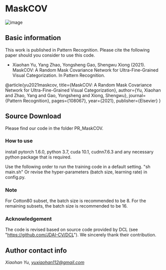 
# MaskCOV
![image](https://user-images.githubusercontent.com/9549469/119601776-36f89a80-be2d-11eb-8535-effb67a1f9e3.png)
<!-- ![image](https://user-images.githubusercontent.com/9549469/119601877-660f0c00-be2d-11eb-91c9-307b02e448dd.png) -->


## Basic information
This work is published in Pattern Recognition. Please cite the following paper should you consider to use this code.
* Xiaohan Yu, Yang Zhao, Yongsheng Gao, Shengwu Xiong (2021). MaskCOV: A Random Mask Covariance Network for Ultra-Fine-Grained Visual Categorization. In Pattern Recognition.

@article{yu2021maskcov,
  title={MaskCOV: A Random Mask Covariance Network for Ultra-Fine-Grained Visual Categorization},
  author={Yu, Xiaohan and Zhao, Yang and Gao, Yongsheng and Xiong, Shengwu},
  journal={Pattern Recognition},
  pages={108067},
  year={2021},
  publisher={Elsevier}
}

## Source Download
Please find our code in the folder PR_MaskCOV.

### How to use
install pytorch 1.6.0, python 3.7, cuda 10.1, cudnn7.6.3 and any necessary python package that is required.

Use the following order to run the training code in a default setting.
"sh main.sh"
Or revise the hyper-parameters (batch size, learning rate) in config.py.

### Note
For Cotton80 subset, the batch size is recommended to be 8. For the remaining subsets, the batch size is recommended to be 16.


### Acknowledgement
The code is revised based on source code provided by DCL (see "https://github.com/JDAI-CV/DCL"). We sincerely thank their contribution.


## Author contact info
*Xiaohan Yu*, *yuxiaohan112@gmail.com*

